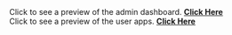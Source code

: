 <div class="text-center">
  Click to see a preview of the admin dashboard. <a href="https://youtu.be/VbRDWH2TuQc"><strong>Click Here</strong></a> <br />
  Click to see a preview of the user apps. <a href="https://youtu.be/uXTBwfvFTmk"><strong>Click Here</strong></a>
</div>
